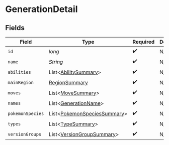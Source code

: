 # GenerationDetail


## Fields

| Field                                                                            | Type                                                                             | Required                                                                         | Description                                                                      |
| -------------------------------------------------------------------------------- | -------------------------------------------------------------------------------- | -------------------------------------------------------------------------------- | -------------------------------------------------------------------------------- |
| `id`                                                                             | *long*                                                                           | :heavy_check_mark:                                                               | N/A                                                                              |
| `name`                                                                           | *String*                                                                         | :heavy_check_mark:                                                               | N/A                                                                              |
| `abilities`                                                                      | List\<[AbilitySummary](../../models/components/AbilitySummary.md)>               | :heavy_check_mark:                                                               | N/A                                                                              |
| `mainRegion`                                                                     | [RegionSummary](../../models/components/RegionSummary.md)                        | :heavy_check_mark:                                                               | N/A                                                                              |
| `moves`                                                                          | List\<[MoveSummary](../../models/components/MoveSummary.md)>                     | :heavy_check_mark:                                                               | N/A                                                                              |
| `names`                                                                          | List\<[GenerationName](../../models/components/GenerationName.md)>               | :heavy_check_mark:                                                               | N/A                                                                              |
| `pokemonSpecies`                                                                 | List\<[PokemonSpeciesSummary](../../models/components/PokemonSpeciesSummary.md)> | :heavy_check_mark:                                                               | N/A                                                                              |
| `types`                                                                          | List\<[TypeSummary](../../models/components/TypeSummary.md)>                     | :heavy_check_mark:                                                               | N/A                                                                              |
| `versionGroups`                                                                  | List\<[VersionGroupSummary](../../models/components/VersionGroupSummary.md)>     | :heavy_check_mark:                                                               | N/A                                                                              |